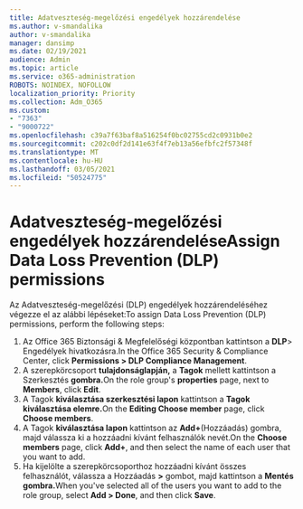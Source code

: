 ```yaml
---
title: Adatveszteség-megelőzési engedélyek hozzárendelése
ms.author: v-smandalika
author: v-smandalika
manager: dansimp
ms.date: 02/19/2021
audience: Admin
ms.topic: article
ms.service: o365-administration
ROBOTS: NOINDEX, NOFOLLOW
localization_priority: Priority
ms.collection: Adm_O365
ms.custom:
- "7363"
- "9000722"
ms.openlocfilehash: c39a7f63baf8a516254f0bc02755cd2c0931b0e2
ms.sourcegitcommit: c202c0df2d141e63f4f7eb13a56efbfc2f57348f
ms.translationtype: MT
ms.contentlocale: hu-HU
ms.lasthandoff: 03/05/2021
ms.locfileid: "50524775"
---
```

# <a name="assign-data-loss-prevention-dlp-permissions"></a><span data-ttu-id="708cd-102">Adatveszteség-megelőzési engedélyek hozzárendelése</span><span class="sxs-lookup"><span data-stu-id="708cd-102">Assign Data Loss Prevention (DLP) permissions</span></span>

<span data-ttu-id="708cd-103">Az Adatveszteség-megelőzési (DLP) engedélyek hozzárendeléséhez végezze el az alábbi lépéseket:</span><span class="sxs-lookup"><span data-stu-id="708cd-103">To assign Data Loss Prevention (DLP) permissions, perform the following steps:</span></span>

1. <span data-ttu-id="708cd-104">Az Office 365 Biztonsági & Megfelelőségi központban kattintson a **DLP**> Engedélyek hivatkozásra.</span><span class="sxs-lookup"><span data-stu-id="708cd-104">In the Office 365 Security & Compliance Center, click **Permissions > DLP Compliance Management**.</span></span>
2. <span data-ttu-id="708cd-105">A szerepkörcsoport **tulajdonságlapján,** a **Tagok** mellett kattintson a Szerkesztés **gombra.**</span><span class="sxs-lookup"><span data-stu-id="708cd-105">On the role group's **properties** page, next to **Members**, click **Edit**.</span></span>
3. <span data-ttu-id="708cd-106">A Tagok **kiválasztása szerkesztési lapon** kattintson a **Tagok kiválasztása elemre.**</span><span class="sxs-lookup"><span data-stu-id="708cd-106">On the **Editing Choose member** page, click **Choose members**.</span></span>
4. <span data-ttu-id="708cd-107">A Tagok **kiválasztása lapon** kattintson az **Add+**(Hozzáadás) gombra, majd válassza ki a hozzáadni kívánt felhasználók nevét.</span><span class="sxs-lookup"><span data-stu-id="708cd-107">On the **Choose members** page, click **Add+**, and then select the name of each user that you want to add.</span></span>
5. <span data-ttu-id="708cd-108">Ha kijelölte a szerepkörcsoporthoz hozzáadni kívánt összes felhasználót, válassza a Hozzáadás **>** gombot, majd kattintson a **Mentés gombra.**</span><span class="sxs-lookup"><span data-stu-id="708cd-108">When you've selected all of the users you want to add to the role group, select **Add > Done**, and then click **Save**.</span></span>
